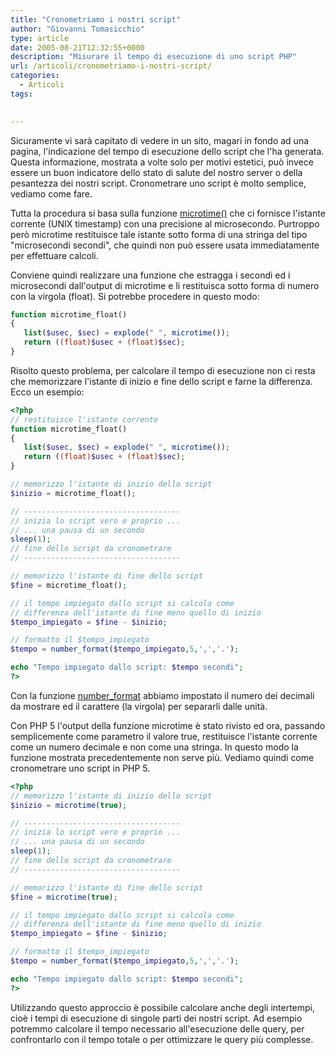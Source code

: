 ```yaml
---
title: "Cronometriamo i nostri script"
author: "Giovanni Tomasicchio"
type: article
date: 2005-08-21T12:32:55+0000
description: "Misurare il tempo di esecuzione di uno script PHP"
url: /articoli/cronometriamo-i-nostri-script/
categories:
  - Articoli
tags:

  
---
```

 Sicuramente vi sarà capitato di vedere in un sito, magari in fondo ad una pagina, l'indicazione del tempo di esecuzione dello script che l'ha generata. Questa informazione, mostrata a volte solo per motivi estetici, può invece essere un buon indicatore dello stato di salute del nostro server o della pesantezza dei nostri script. Cronometrare uno script è molto semplice, vediamo come fare.

 Tutta la procedura si basa sulla funzione [microtime()](http://it2.php.net/microtime) che ci fornisce l'istante corrente (UNIX timestamp) con una precisione al microsecondo. Purtroppo però microtime restituisce tale istante sotto forma di una stringa del tipo "microsecondi secondi", che quindi non può essere usata immediatamente per effettuare calcoli.

 Conviene quindi realizzare una funzione che estragga i secondi ed i microsecondi dall'output di microtime e li restituisca sotto forma di numero con la virgola (float). Si potrebbe procedere in questo modo:

 ```php
function microtime_float()
{
    list($usec, $sec) = explode(" ", microtime());
    return ((float)$usec + (float)$sec);
}
```

 Risolto questo problema, per calcolare il tempo di esecuzione non ci resta che memorizzare l'istante di inizio e fine dello script e farne la differenza. Ecco un esempio:

 ```php
<?php
// restituisce l'istante corrente
function microtime_float()
{
    list($usec, $sec) = explode(" ", microtime());
    return ((float)$usec + (float)$sec);
}

// memorizzo l'istante di inizio dello script
$inizio = microtime_float();

// -----------------------------------
// inizia lo script vero e proprio ...
// ... una pausa di un secondo
sleep(1);
// fine dello script da cronometrare
// -----------------------------------

// memorizzo l'istante di fine dello script
$fine = microtime_float();

// il tempo impiegato dallo script si calcola come
// differenza dell'istante di fine meno quello di inizio
$tempo_impiegato = $fine - $inizio;

// formatto il $tempo_impiegato
$tempo = number_format($tempo_impiegato,5,',','.');

echo "Tempo impiegato dallo script: $tempo secondi";
?>
```

 Con la funzione [number\_format](http://it2.php.net/manual/it/function.number-format.php) abbiamo impostato il numero dei decimali da mostrare ed il carattere (la virgola) per separarli dalle unità.

 Con PHP 5 l'output della funzione microtime è stato rivisto ed ora, passando semplicemente come parametro il valore true, restituisce l'istante corrente come un numero decimale e non come una stringa. In questo modo la funzione mostrata precedentemente non serve più. Vediamo quindi come cronometrare uno script in PHP 5.

 ```php
<?php
// memorizzo l'istante di inizio dello script
$inizio = microtime(true);

// -----------------------------------
// inizia lo script vero e proprio ...
// ... una pausa di un secondo
sleep(1);
// fine dello script da cronometrare
// -----------------------------------

// memorizzo l'istante di fine dello script
$fine = microtime(true);

// il tempo impiegato dallo script si calcola come
// differenza dell'istante di fine meno quello di inizio
$tempo_impiegato = $fine - $inizio;

// formatto il $tempo_impiegato
$tempo = number_format($tempo_impiegato,5,',','.');

echo "Tempo impiegato dallo script: $tempo secondi";
?>
```

 Utilizzando questo approccio è possibile calcolare anche degli intertempi, cioè i tempi di esecuzione di singole parti dei nostri script. Ad esempio potremmo calcolare il tempo necessario all'esecuzione delle query, per confrontarlo con il tempo totale o per ottimizzare le query più complesse.